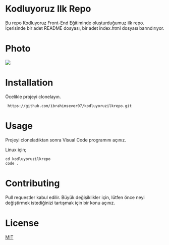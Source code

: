 # **Kodluyoruz Ilk Repo**
Bu repo [Kodluyoruz](kodluyoruz.org) Front-End Eğitiminde oluşturduğumuz ilk repo. İçerisinde bir adet README dosyası, bir adet index.html dosyası barındırıyor.

# **Photo**
![](https://hizliresim.com/3v6x6ae)


# **Installation**
Öcelikle projeyi clonelayın.
```
 https://github.com/ibrahimsever07/kodluyoruzilkrepo.git 
```

# **Usage**
Projeyi cloneladıktan sonra Visual Code programını açınız.

Linux için;
```
cd kodluyoruzilkrepo
code .
```

# **Contributing**
Pull requestler kabul edilir. Büyük değişiklikler için, lütfen önce neyi değiştirmek istediğinizi tartışmak için bir konu açınız.

# **License**
[MIT](https://choosealicense.com/licenses/mit/)

